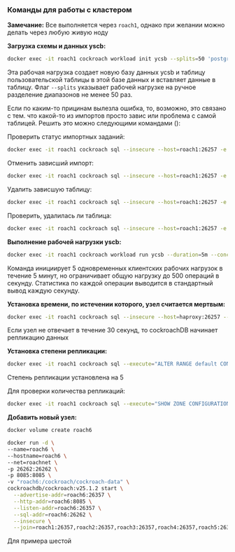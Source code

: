 ### Команды для работы с кластером

**Замечание:** Все выполняется через `roach1`, однако при желании можно делать через любую живую ноду

**Загрузка схемы и данных yscb:**

```bash
docker exec -it roach1 cockroach workload init ycsb --splits=50 'postgresql://root@roach1:26257?sslmode=disable'
```

Эта рабочая нагрузка создает новую базу данных ycsb и таблицу пользовательской таблицы в этой базе данных и вставляет данные в таблицу. Флаг `--splits` указывает рабочей нагрузке на ручное разделение диапазонов не менее 50 раз.

Если по каким-то прицинам вылезла ошибка, то, возможно, это связано с тем. что какой-то из импортов просто завис или проблема с самой таблицей. Решить это можно следующими командами ():

Проверить статус импортных заданий:

```bash
docker exec -it roach1 cockroach sql --insecure --host=roach1:26257 -e "SHOW JOBS;"
```

Отменить зависший импорт:

```bash
docker exec -it roach1 cockroach sql --insecure --host=roach1:26257 -e "CANCEL JOB <JOB_ID>;"
```

Удалить зависшую таблицу:

```bash
docker exec -it roach1 cockroach sql --insecure --host=roach1:26257 -e "DROP TABLE IF EXISTS ycsb.public.usertable CASCADE;"
```

Проверить, удалилась ли таблица:

```bash
docker exec -it roach1 cockroach sql --insecure --host=roach1:26257 -e "SHOW TABLES FROM ycsb;"
```

**Выполнение рабочей нагрузки yscb:**

```bash
docker exec -it roach1 cockroach workload run ycsb --duration=5m --concurrency=5 --max-rate=500 --tolerate-errors 'postgresql://root@haproxy:26257?sslmode=disable'
```

Команда инициирует 5 одновременных клиентских рабочих нагрузок в течение 5 минут, но ограничивает общую нагрузку до 500 операций в секунду. Статистика по каждой операции выводится в стандартный вывод каждую секунду. 


**Установка времени, по истечении которого, узел считается мертвым:**

```bash
docker exec -it roach1 cockroach sql --insecure --host=haproxy:26257 --execute="SET CLUSTER SETTING server.time_until_store_dead = '30s';"
```

Если узел не отвечает в течение 30 секунд, то cockroachDB начинает репликацию данных

**Установка степени репликации:**

```bash
docker exec -it roach1 cockroach sql --execute="ALTER RANGE default CONFIGURE ZONE USING num_replicas=5;" --insecure --host=roach1:26257
```
Степень репликации установлена на 5

Для проверки количества репликаций:

```bash
docker exec -it roach1 cockroach sql --execute="SHOW ZONE CONFIGURATION FOR RANGE default;" --insecure --host=roach1:26257

```

**Добавить новый узел:**
```bash
docker volume create roach6

docker run -d \
--name=roach6 \
--hostname=roach6 \
--net=roachnet \
-p 26262:26262 \
-p 8085:8085 \
-v "roach6:/cockroach/cockroach-data" \
cockroachdb/cockroach:v25.1.2 start \
  --advertise-addr=roach6:26357 \
  --http-addr=roach6:8085 \
  --listen-addr=roach6:26357 \
  --sql-addr=roach6:26262 \
  --insecure \
  --join=roach1:26357,roach2:26357,roach3:26357,roach4:26357,roach5:26357
  ```

  Для примера шестой